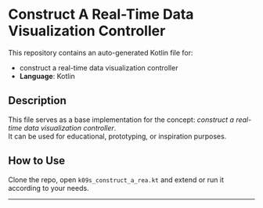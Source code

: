 # Construct A Real-Time Data Visualization Controller

This repository contains an auto-generated Kotlin file for:

- construct a real-time data visualization controller
- **Language**: Kotlin

## Description

This file serves as a base implementation for the concept: *construct a real-time data visualization controller*.  
It can be used for educational, prototyping, or inspiration purposes.

## How to Use

Clone the repo, open `k09s_construct_a_rea.kt` and extend or run it according to your needs.

---


